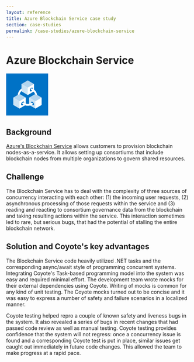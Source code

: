 ```yaml
---
layout: reference
title: Azure Blockchain Service case study
section: case-studies
permalink: /case-studies/azure-blockchain-service
---
```


# Azure Blockchain Service

![icon](../assets/images/Blockchain.png)


## Background

[Azure's Blockchain Service](https://azure.microsoft.com/en-in/services/blockchain-service/)
allows customers to provision blockchain nodes-as-a-service. It allows setting up consortiums
that include blockchain nodes from multiple organizations to govern shared resources.

## Challenge

The Blockchain Service has to deal with the complexity of three sources of concurrency
interacting with each other: (1) the incoming user requests, (2)
asynchronous processing of those requests within the service and (3)
reading and reacting to consortium governance data from the
blockchain and taking resulting actions within the service.
This interaction sometimes led to rare, but serious bugs, that had the
potential of stalling the entire blockchain network.

## Solution and Coyote's key advantages

The Blockchain Service code heavily utilized .NET tasks and the
corresponding async/await style of programming concurrent systems.
Integrating Coyote's Task-based programming model into the system was
easy and required minimal effort. The development team wrote mocks for their
external dependencies using Coyote. Writing of mocks is common for any
kind of unit testing. The Coyote mocks turned out to be concise and it
was easy to express a number of safety and failure scenarios in a localized
manner.

Coyote testing helped repro a couple of known safety and
liveness bugs in the system. It also revealed a series of bugs in recent changes
that had passed code review as well as manual testing. Coyote testing
provides confidence that the system will not regress: once a concurrency issue
is found and a corresponding Coyote test is put in place, similar issues get
caught out immediately in future code changes. This allowed the
team to make progress at a rapid pace.
